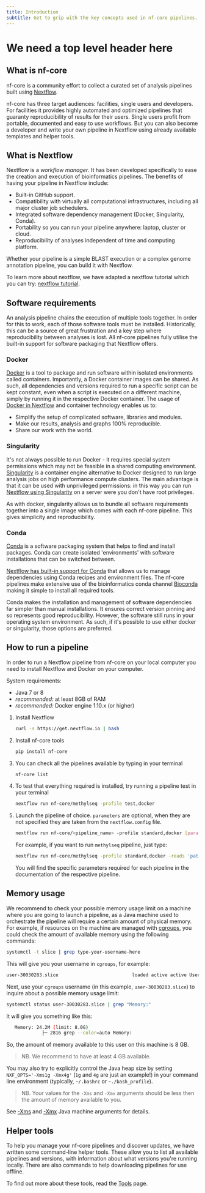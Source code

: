 ```yaml
---
title: Introduction
subtitle: Get to grip with the key concepts used in nf-core pipelines.
---
```


# We need a top level header here

## What is nf-core

nf-core is a community effort to collect a curated set of analysis pipelines built using [Nextflow](https://www.nextflow.io/docs/latest/index.html).

nf-core has three target audiences: facilities, single users and developers.
For facilities it provides highly automated and optimized pipelines that guaranty reproducibility of results for their users.
Single users profit from portable, documented and easy to use workflows.
But you can also become a developer and write your own pipeline in Nextflow using already available templates and helper tools.

## What is Nextflow

Nextflow is a *workflow manager*.
It has been developed specifically to ease the creation and execution of bioinformatics pipelines.
The benefits of having your pipeline in Nextflow include:

* Built-in GitHub support.
* Compatibility with virtually all computational infrastructures, including all major cluster job schedulers.
* Integrated software dependency management (Docker, Singularity, Conda).
* Portability so you can run your pipeline anywhere: laptop, cluster or cloud.
* Reproducibility of analyses independent of time and computing platform.

Whether your pipeline is a simple BLAST execution or a complex genome annotation pipeline, you can build it with Nextflow.

To learn more about nextflow, we have adapted a nextflow tutorial which you can try: [nextflow tutorial](/usage/nextflow_tutorial).

## Software requirements

An analysis pipeline chains the execution of multiple tools together.
In order for this to work, each of those software tools must be installed.
Historically, this can be a source of great frustration and a key step where reproducibility between analyses is lost.
All nf-core pipelines fully utilise the built-in support for software packaging that Nextflow offers.

### Docker

[Docker](https://www.docker.com/) is a tool to package and run software within isolated environments called containers.
Importantly, a Docker container images can be shared. As such, all dependencies and versions required to run a specific script can be kept constant, even when a script is executed on a different machine, simply by running it in the respective Docker container.
The usage of [Docker in Nextflow](https://www.nextflow.io/docs/latest/docker.html) and container technology enables us to:

* Simplify the setup of complicated software, libraries and modules.
* Make our results, analysis and graphs 100% reproducible.
* Share our work with the world.

### Singularity

It's not always possible to run Docker - it requires special system permissions which may not be feasible in a shared computing environment.
[Singularity](https://www.sylabs.io/guides/3.1/user-guide/) is a container engine alternative to Docker designed to run large analysis jobs on high performance compute clusters.
The main advantage is that it can be used with unprivileged permissions: in this way you can run [Nextflow using Singularity](https://www.nextflow.io/docs/latest/singularity.html) on a server were you don't have root privileges.

As with docker, singularity allows us to bundle all software requirements together into a single image which comes with each nf-core pipeline. This gives simplicity and reproducibility.

### Conda

[Conda](https://conda.io/) is a software packaging system that helps to find and install packages.
Conda can create isolated 'environments' with software installations that can be switched between.

[Nextflow has built-in support for Conda](https://www.nextflow.io/docs/latest/conda.html) that allows us to manage dependencies using Conda recipes and environment files. The nf-core pipelines make extensive use of the bioinformatics conda channel [Bioconda](https://bioconda.github.io/) making it simple to install all required tools.

Conda makes the installation and management of software dependencies far simpler than manual installations. It ensures correct version pinning and so represents good reproducibility.
However, the software still runs in your operating system environment. As such, if it's possible to use either docker or singularity, those options are preferred.

## How to run a pipeline

In order to run a Nextflow pipeline from nf-core on your local computer you need to install Nextflow and Docker on your computer.

System requirements:

* Java 7 or 8
* _recommended:_ at least 8GB of RAM
* _recommended:_ Docker engine 1.10.x (or higher)

1. Install Nextflow

    ```bash
    curl -s https://get.nextflow.io | bash
    ```

2. Install nf-core tools

    ```bash
    pip install nf-core
    ```

3. You can check all the pipelines available by typing in your terminal

    ```bash
    nf-core list
    ```

4. To test that everything required is installed, try running a pipeline test in your terminal

    ```bash
    nextflow run nf-core/methylseq -profile test,docker
    ```

5. Launch the pipeline of choice. `parameters` are optional, when they are not specified they are taken from the `nextflow.config` file.

    ```bash
    nextflow run nf-core/<pipeline_name> -profile standard,docker [parameters]
    ```

    For example, if you want to run `methylseq` pipeline, just type:

    ```bash
    nextflow run nf-core/methylseq -profile standard,docker -reads 'path/*.fastq.gz' --outdir path/results --genome <genome>
    ```

    You will find the specific parameters required for each pipeline in the documentation of the respective pipeline.

## Memory usage

We recommend to check your possible memory usage limit on a machine where you are going to launch a pipeline, as a Java machine used to orchestrate the pipeline will require a certain amount of physical memory. For example, if resources on the machine are managed with [cgroups](http://man7.org/linux/man-pages/man7/cgroups.7.html), you could check the amount of available memory using the following commands:

```bash
systemctl -t slice | grep type-your-username-here
```

This will give you your username in `cgroups`, for example:

```bash
user-30030283.slice                           loaded active active User Slice of username
```

Next, use your `cgroups` username (in this example, `user-30030283.slice`) to inquire about a possible memory usage limit:

```bash
systemctl status user-30030283.slice | grep "Memory:"
```

It will give you something like this:

```bash
   Memory: 24.2M (limit: 8.0G)
             ├─ 2816 grep --color=auto Memory:
```

So, the amount of memory available to this user on this machine is 8 GB.

> NB. We recommend to have at least 4 GB available.

You may also try to explicitly control the Java heap size by setting `NXF_OPTS='-Xms1g -Xmx4g'` (`1g` and `4g` are just an example!) in your command line environment (typically, `~/.bashrc` or `~./bash_profile`).

> NB. Your values for the `-Xms` and `-Xmx` arguments should be less then the amount of memory available to you.

See [-Xms](https://docs.oracle.com/cd/E13150_01/jrockit_jvm/jrockit/jrdocs/refman/optionX.html#wp999527) and [-Xmx](https://docs.oracle.com/cd/E13150_01/jrockit_jvm/jrockit/jrdocs/refman/optionX.html#wp999528) Java machine arguments for details.

## Helper tools

To help you manage your nf-core pipelines and discover updates, we have written some command-line helper tools.
These allow you to list all available pipelines and versions, with information about what versions you're running locally.
There are also commands to help downloading pipelines for use offline.

To find out more about these tools, read the [Tools](/tools) page.
